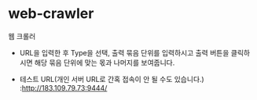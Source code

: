 # web-crawler
웹 크롤러

- URL을 입력한 후 Type을 선택, 출력 묶음 단위를 입력하시고 출력 버튼을 클릭하시면 해당 묶음 단위에 맞는 몫과 나머지를 보여줍니다.

- 테스트 URL(개인 서버 URL로 간혹 접속이 안 될 수도 있습니다.)
:http://183.109.79.73:9444/
